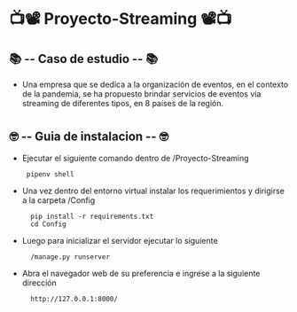 # 📺📽 Proyecto-Streaming 📽📺

## 📚 -- Caso de estudio -- 📚

- Una empresa que se dedica a la organización de eventos, en el contexto de la pandemia, se ha propuesto brindar servicios de eventos vía streaming de diferentes tipos, en 8 países de la región.  

#  

## 🤓 -- Guia de instalacion -- 🤓

- Ejecutar el siguiente comando dentro de /Proyecto-Streaming

       pipenv shell
- Una vez dentro del entorno virtual instalar los requerimientos y dirigirse a la carpeta /Config

        pip install -r requirements.txt
        cd Config
- Luego para inicializar el servidor ejecutar lo siguiente

        /manage.py runserver
- Abra el navegador web de su preferencia e ingrese a la siguiente dirección

        http://127.0.0.1:8000/
